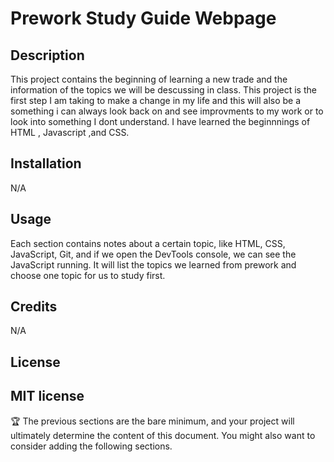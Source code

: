 # Prework Study Guide Webpage

## Description

This project contains the beginning of learning a new trade and the information of the topics we will be descussing in class. This project is the first step I am taking to make a change in my life and this will also be a something i can always look back on and see improvments to my work or to look into something I dont understand. I have learned the beginnnings of HTML , Javascript ,and CSS. 

## Installation

N/A

## Usage

Each section contains notes about a certain topic, like HTML, CSS, JavaScript, Git, and if we open the DevTools console, we can see the JavaScript running. It will list the topics we learned from prework and choose one topic for us to study first.

## Credits

N/A

## License

MIT license
---

🏆 The previous sections are the bare minimum, and your project will ultimately determine the content of this document. You might also want to consider adding the following sections.